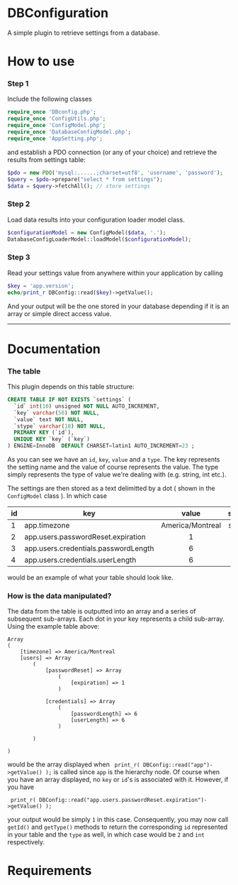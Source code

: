 DBConfiguration
===============

A simple plugin to retrieve settings from a database.

# How to use

### Step 1

Include the following classes
```php
require_once 'DBconfig.php';
require_once 'ConfigUtils.php';
require_once 'ConfigModel.php';
require_once 'DatabaseConfigModel.php';
require_once 'AppSetting.php';
```

and establish a PDO connection (or any of your choice) and retrieve the results from settings table:
```php
$pdo = new PDO('mysql:......;charset=utf8', 'username', 'password');
$query = $pdo->prepare("select * from settings");
$data = $query->fetchAll(); // store settings
```

### Step 2

Load data results into your configuration loader model class.
```php
$configurationModel = new ConfigModel($data, '.');
DatabaseConfigLoaderModel::loadModel($configurationModel);
```

### Step 3
Read your settings value from anywhere within your application by calling
```php
$key = 'app.version';
echo/print_r DBConfig::read($key)->getValue();
```
And your output will be the one stored in your database depending if it is an array or simple direct access value.

---

# Documentation

### The table
This plugin depends on this table structure:

```sql
CREATE TABLE IF NOT EXISTS `settings` (
  `id` int(10) unsigned NOT NULL AUTO_INCREMENT,
  `key` varchar(50) NOT NULL,
  `value` text NOT NULL,
  `stype` varchar(18) NOT NULL,
  PRIMARY KEY (`id`),
  UNIQUE KEY `key` (`key`)
) ENGINE=InnoDB  DEFAULT CHARSET=latin1 AUTO_INCREMENT=23 ;
```
As you can see we have an `id`, `key`, `value` and a `type`. The key represents the setting name and the value of course represents the value. The type simply represents the type of value we're dealing with (e.g. string, int etc.).

The settings are then stored as a text delimitted by a dot ( shown in the `ConfigModel` class ). 
In which case 

| id| key        | value           | stype  |
|------| ------------- |:-------------:| :-----:|
|1| app.timezone      | America/Montreal | string |
|2| app.users.passwordReset.expiration      | 1      |   int |
|3| app.users.credentials.passwordLength | 6 |    int  |
|4| app.users.credentials.userLength | 6 |    int  |

would be an example of what your table should look like.

### How is the data manipulated?

The data from the table is outputted into an array and a series of subsequent sub-arrays. Each dot in your key represents a child sub-array. Using the example table above:

```
Array
(
    [timezone] => America/Montreal
    [users] => Array
        (
            [passwordReset] => Array
                (
                    [expiration] => 1
                )

            [credentials] => Array
                (
                    [passwordLength] => 6
                    [userLength] => 6
                )

        )

)
```
would be the array displayed when  ``` print_r( DBConfig::read("app")->getValue() );``` is called since `app` is the hierarchy node. Of course when you have an array displayed, no `key` or `id`'s  is associated with it. However, if you have

``` print_r( DBConfig::read("app.users.passwordReset.expiration")->getValue() );```

your output would be simply `1` in this case. Consequently, you may now call `getId()` and `getType()` methods to return the corresponding `id` represented in your table and the `type` as well, in which case would be `2` and `int` respectively.

# Requirements
